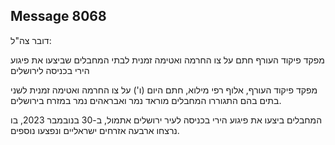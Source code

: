 ## Message 8068

דובר צה"ל:

מפקד פיקוד העורף חתם על צו החרמה ואטימה זמנית לבתי המחבלים שביצעו את פיגוע הירי בכניסה לירושלים

מפקד פיקוד העורף, אלוף רפי מילוא, חתם היום (ו') על צו החרמה ואטימה זמנית לשני בתים בהם התגוררו המחבלים מוראד נמר ואבראהים נמר במזרח בירושלים. 

המחבלים ביצעו את פיגוע הירי בכניסה לעיר ירושלים אתמול, ב-30 בנובמבר 2023, בו נרצחו ארבעה אזרחים ישראליים ונפצעו נוספים.


